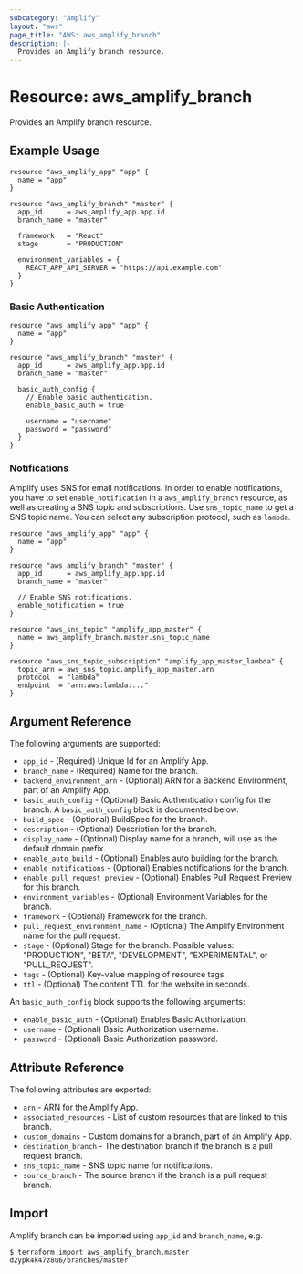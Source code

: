 ```yaml
---
subcategory: "Amplify"
layout: "aws"
page_title: "AWS: aws_amplify_branch"
description: |-
  Provides an Amplify branch resource.
---
```


# Resource: aws_amplify_branch

Provides an Amplify branch resource.

## Example Usage

```hcl
resource "aws_amplify_app" "app" {
  name = "app"
}

resource "aws_amplify_branch" "master" {
  app_id      = aws_amplify_app.app.id
  branch_name = "master"

  framework   = "React"
  stage       = "PRODUCTION"

  environment_variables = {
    REACT_APP_API_SERVER = "https://api.example.com"
  }
}
```

### Basic Authentication

```hcl
resource "aws_amplify_app" "app" {
  name = "app"
}

resource "aws_amplify_branch" "master" {
  app_id      = aws_amplify_app.app.id
  branch_name = "master"

  basic_auth_config {
    // Enable basic authentication.
    enable_basic_auth = true

    username = "username"
    password = "password"
  }
}
```

### Notifications

Amplify uses SNS for email notifications.  In order to enable notifications, you have to set `enable_notification` in a `aws_amplify_branch` resource, as well as creating a SNS topic and subscriptions.  Use `sns_topic_name` to get a SNS topic name.  You can select any subscription protocol, such as `lambda`.

```hcl
resource "aws_amplify_app" "app" {
  name = "app"
}

resource "aws_amplify_branch" "master" {
  app_id      = aws_amplify_app.app.id
  branch_name = "master"

  // Enable SNS notifications.
  enable_notification = true
}

resource "aws_sns_topic" "amplify_app_master" {
  name = aws_amplify_branch.master.sns_topic_name
}

resource "aws_sns_topic_subscription" "amplify_app_master_lambda" {
  topic_arn = aws_sns_topic.amplify_app_master.arn
  protocol  = "lambda"
  endpoint  = "arn:aws:lambda:..."
}
```

## Argument Reference

The following arguments are supported:

* `app_id` - (Required) Unique Id for an Amplify App.
* `branch_name` - (Required) Name for the branch.
* `backend_environment_arn` - (Optional) ARN for a Backend Environment, part of an Amplify App.
* `basic_auth_config` - (Optional) Basic Authentication config for the branch. A `basic_auth_config` block is documented below.
* `build_spec` - (Optional) BuildSpec for the branch.
* `description` - (Optional) Description for the branch.
* `display_name` - (Optional) Display name for a branch, will use as the default domain prefix.
* `enable_auto_build` - (Optional) Enables auto building for the branch.
* `enable_notifications` - (Optional) Enables notifications for the branch.
* `enable_pull_request_preview` - (Optional) Enables Pull Request Preview for this branch.
* `environment_variables` - (Optional) Environment Variables for the branch.
* `framework` - (Optional) Framework for the branch.
* `pull_request_environment_name` - (Optional) The Amplify Environment name for the pull request.
* `stage` - (Optional) Stage for the branch. Possible values: "PRODUCTION", "BETA", "DEVELOPMENT", "EXPERIMENTAL", or "PULL_REQUEST".
* `tags` - (Optional) Key-value mapping of resource tags.
* `ttl` - (Optional) The content TTL for the website in seconds.

An `basic_auth_config` block supports the following arguments:

* `enable_basic_auth` - (Optional) Enables Basic Authorization.
* `username` - (Optional) Basic Authorization username.
* `password` - (Optional) Basic Authorization password.

## Attribute Reference

The following attributes are exported:

* `arn` - ARN for the Amplify App.
* `associated_resources` - List of custom resources that are linked to this branch.
* `custom_domains` - Custom domains for a branch, part of an Amplify App.
* `destination_branch` - The destination branch if the branch is a pull request branch.
* `sns_topic_name` - SNS topic name for notifications.
* `source_branch` - The source branch if the branch is a pull request branch.

## Import

Amplify branch can be imported using `app_id` and `branch_name`, e.g.

```
$ terraform import aws_amplify_branch.master d2ypk4k47z8u6/branches/master
```
